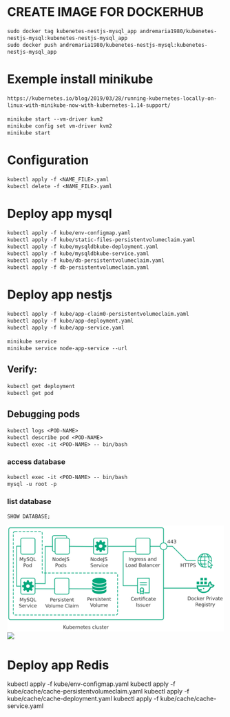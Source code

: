 # CREATE IMAGE FOR DOCKERHUB
	sudo docker tag kubenetes-nestjs-mysql_app andremaria1980/kubenetes-nestjs-mysql:kubenetes-nestjs-mysql_app
	sudo docker push andremaria1980/kubenetes-nestjs-mysql:kubenetes-nestjs-mysql_app

# Exemple install minikube 
	https://kubernetes.io/blog/2019/03/28/running-kubernetes-locally-on-linux-with-minikube-now-with-kubernetes-1.14-support/

	minikube start --vm-driver kvm2
	minikube config set vm-driver kvm2
	minikube start

# Configuration
	kubectl apply -f <NAME_FILE>.yaml  
	kubectl delete -f <NAME_FILE>.yaml 

# Deploy app mysql
	kubectl apply -f kube/env-configmap.yaml
	kubectl apply -f kube/static-files-persistentvolumeclaim.yaml
	kubectl apply -f kube/mysqldbkube-deployment.yaml
	kubectl apply -f kube/mysqldbkube-service.yaml
	kubectl apply -f kube/db-persistentvolumeclaim.yaml
	kubectl apply -f db-persistentvolumeclaim.yaml

# Deploy app nestjs
	kubectl apply -f kube/app-claim0-persistentvolumeclaim.yaml
	kubectl apply -f kube/app-deployment.yaml
	kubectl apply -f kube/app-service.yaml

	minikube service
	minikube service node-app-service --url

## Verify: 
	kubectl get deployment
	kubectl get pod

## Debugging pods
	kubectl logs <POD-NAME>
	kubectl describe pod <POD-NAME>
	kubectl exec -it <POD-NAME> -- bin/bash

### access database
	kubectl exec -it <POD-NAME> -- bin/bash
	mysql -u root -p

### list database
	SHOW DATABASE;


![](images/shemaKubernetesNodejsMySQL.png)
![](images/shema.png)


# Deploy app Redis
kubectl apply -f kube/env-configmap.yaml
kubectl apply -f kube/cache/cache-persistentvolumeclaim.yaml
kubectl apply -f kube/cache/cache-deployment.yaml
kubectl apply -f kube/cache/cache-service.yaml